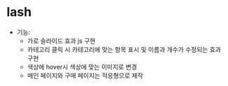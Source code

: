 # lash 
- 기능: <br>
  - 가로 슬라이드 효과 js 구현<br>
  - 카테고리 클릭 시 카테고리에 맞는 항목 표시 및 이름과 개수가 수정되는 효과 구현<br>
  - 색상에 hover시 색상에 맞는 이미지로 변경<br>
  - 메인 페이지와 구매 페이지는 적응형으로 제작

